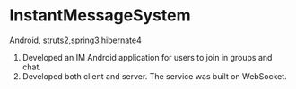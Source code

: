 # InstantMessageSystem
Android, struts2,spring3,hibernate4

1.  Developed an IM Android application for users to join in groups and chat.
2.  Developed both client and server. The service was built on WebSocket.
